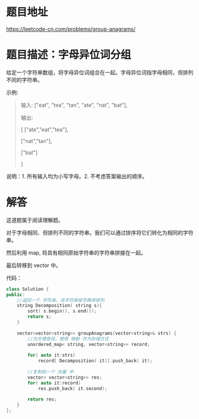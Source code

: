 # 题目地址

https://leetcode-cn.com/problems/group-anagrams/

# 题目描述：字母异位词分组

给定一个字符串数组，将字母异位词组合在一起。字母异位词指字母相同，但排列不同的字符串。

示例:
>输入: ["eat", "tea", "tan", "ate", "nat", "bat"],
>
>输出:
>
>[
>  ["ate","eat","tea"],
>  
>  ["nat","tan"],
>  
>  ["bat"]
>  
>]


说明：1. 所有输入均为小写字母。2. 不考虑答案输出的顺序。


# 解答

这道题属于阅读理解题。

对于字母相同、但排列不同的字符串。我们可以通过排序将它们转化为相同的字符串。

然后利用 map, 将具有相同原始字符串的字符串拼接在一起。

最后转移到 vector 中。

代码：
```cpp
class Solution {
public:
    //返回一个 字符串，该字符串按字典序排列
    string Decomposition( string s){
        sort( s.begin(), s.end());
        return s;
    }
    
    vector<vector<string>> groupAnagrams(vector<string>& strs) {
        //为方便查找，使用 映射 作为存储方式
        unordered_map< string, vector<string>> record;
        
        for( auto it:strs)
            record[ Decomposition( it)].push_back( it);
        
        //复制到一个 向量 中
        vector< vector<string>> res;
        for( auto it:record)
            res.push_back( it.second);
        
        return res;
    }
};
```

